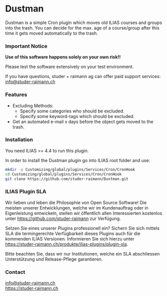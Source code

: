 Dustman
========
Dustman is a simple Cron plugin which moves old ILIAS courses and groups into the trash. You can decide for the max. age
of a course/group after this time it gets moved automatically to the trash.

### Important Notice
**Use of this software happens solely on your own risk!!**

Please test the software extensively on your test environment.

If you have questions, studer + raimann ag can offer paid support services: info@studer-raimann.ch

### Features
* Excluding Methods:
  * Specify some categories who should be excluded.
  * Specify some keyword-tags which should be excluded.
* Get an automated e-mail x days before the object gets moved to the trash.

### Installation
You need ILIAS >= 4.4 to run this plugin.

In order to install the Dustman plugin go into ILIAS root folder and use:

```bash
mkdir -p Customizing/global/plugins/Services/Cron/CronHook
cd Customizing/global/plugins/Services/Cron/CronHook
git clone https://github.com/studer-raimann/Dustman.git
```

### ILIAS Plugin SLA

Wir lieben und leben die Philosophie von Open Source Software! Die meisten unserer Entwicklungen, welche wir im Kundenauftrag oder in Eigenleistung entwickeln, stellen wir öffentlich allen Interessierten kostenlos unter https://github.com/studer-raimann zur Verfügung.

Setzen Sie eines unserer Plugins professionell ein? Sichern Sie sich mittels SLA die termingerechte Verfügbarkeit dieses Plugins auch für die kommenden ILIAS Versionen. Informieren Sie sich hierzu unter https://studer-raimann.ch/produkte/ilias-plugins/plugin-sla.

Bitte beachten Sie, dass wir nur Institutionen, welche ein SLA abschliessen Unterstützung und Release-Pflege garantieren.

### Contact
info@studer-raimann.ch  
https://studer-raimann.ch  



